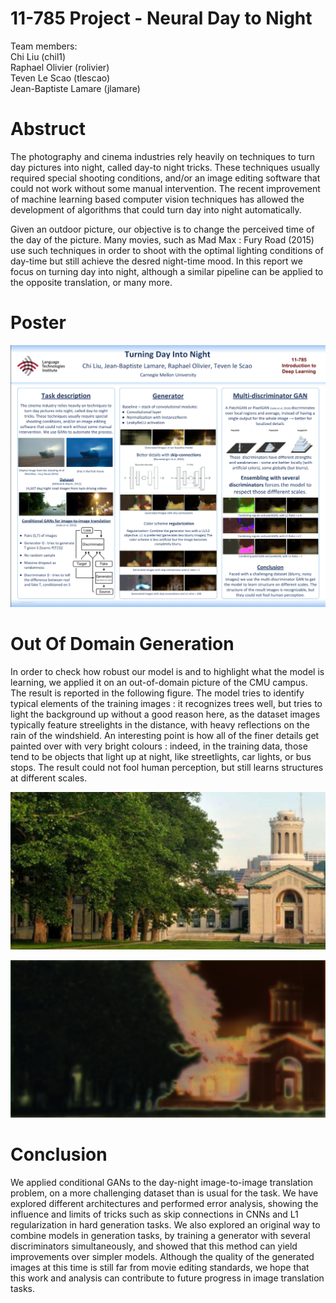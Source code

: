 # 11-785 Project - Neural Day to Night

Team members:  
Chi Liu (chil1)  
Raphael Olivier (rolivier)  
Teven Le Scao (tlescao)  
Jean-Baptiste Lamare (jlamare)

# Abstruct
The photography and cinema industries rely heavily on techniques to turn day pictures into night, called day-to night tricks. These techniques usually required special shooting conditions, and/or an image editing software that could not work without some manual intervention. The recent improvement of machine learning based computer vision techniques has allowed the development of algorithms that could turn day into night automatically.

Given an outdoor picture, our objective is to change the perceived time of the day of the picture. Many movies, such as Mad Max : Fury Road (2015)  use such techniques in order to shoot with the optimal lighting conditions of day-time but still achieve the desred night-time mood.
In this report we focus on turning day into night, although a similar pipeline can be applied to the opposite translation, or many more.


# Poster
![1](/cgan_result.png)

# Out Of Domain Generation
In order to check how robust our model is and to highlight what the model is learning, we applied it on an out-of-domain picture of the CMU campus. The result is reported in  the following figure. The model tries to identify typical elements of the training images : it recognizes trees well, but tries to light the background up without a good reason here, as the dataset images typically feature streelights in the distance, with heavy reflections on the rain of the windshield. An interesting point is how all of the finer details get painted over with very bright colours : indeed, in the training data, those tend to be objects that light up at night, like streetlights, car lights, or bus stops. The result could not fool human perception, but still learns structures at different scales.

![2](/cmu_source.png)

![3](/cmu_target.png)

# Conclusion
We applied conditional GANs to the day-night image-to-image translation problem, on a more challenging dataset than is usual for the task. We have explored different architectures and performed error analysis, showing the influence and limits of tricks such as skip connections in CNNs and L1 regularization in hard generation tasks. We also explored an original way to combine models in generation tasks, by training a generator with several discriminators simultaneously, and showed that this method can yield improvements over simpler models. Although the quality of the generated images at this time is still far from movie editing standards, we hope that this work and analysis can contribute to future progress in image translation tasks.
